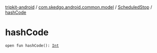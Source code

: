 [tripkit-android](../../index.md) / [com.skedgo.android.common.model](../index.md) / [ScheduledStop](index.md) / [hashCode](./hash-code.md)

# hashCode

`open fun hashCode(): `[`Int`](https://kotlinlang.org/api/latest/jvm/stdlib/kotlin/-int/index.html)